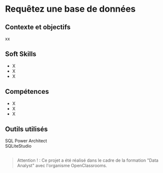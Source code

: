 # Requêtez une base de données

## Contexte et objectifs

xx

## Soft Skills
- X
- X
- X

## Compétences
- X
- X
- X

## Outils utilisés
SQL Power Architect  
SQLiteStudio  

## 
>Attention ! : Ce projet a été réalisé dans le cadre de la formation "Data Analyst" avec l'organisme OpenClassrooms.

